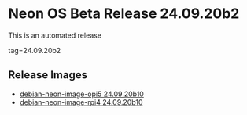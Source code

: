 # Neon OS Beta Release 24.09.20b2
This is an automated release

tag=24.09.20b2

## Release Images
- [debian-neon-image-opi5 24.09.20b10](https://download.neonaiservices.com/neon_os/core/rpi4/dev/debian-neon-image-rpi4_2024-09-20_03_09.img.xz)
- [debian-neon-image-rpi4 24.09.20b10](https://download.neonaiservices.com/neon_os/core/rpi4/dev/debian-neon-image-rpi4_2024-09-20_03_09.img.xz)
